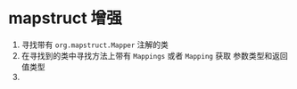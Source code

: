 # mapstruct 增强

1. 寻找带有 `org.mapstruct.Mapper` 注解的类
2. 在寻找到的类中寻找方法上带有 `Mappings` 或者 `Mapping` 获取 参数类型和返回值类型
3. 